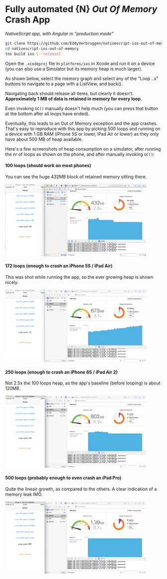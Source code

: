 Fully automated {N} _Out Of Memory_ Crash App
=============================================

_NativeScript app, with Angular in "production mode"_

```bash
git clone https://github.com/EddyVerbruggen/nativescript-ios-out-of-memory
cd nativescript-ios-out-of-memory
tns build ios [--release]
```

Open the `.xcodeproj` file in `platforms/ios` in Xcode and run it on a device
(you can also use a Simulator but its memory heap is much larger).

As shown below, select the memory graph and select any of the "Loop ..x" buttons to
navigate to a page with a ListView, and back().
 
Navigating back should release all items, but clearly it doesn't. **Approximately 1 MB of data is retained in memory for every loop.**

Even invoking `GC()` manually doesn't help much (you can press that button at the bottom after all loops have ended).

Eventually, this leads to an Out of Memory exception and the app crashes. That's easy to reproduce with this app by picking 500 loops and running on a device with 1 GB RAM (iPhone 5S or lower, iPad Air or lower) as they only have about 500 MB of heap available.

Here's a few screenshots of heap consumption on a simulator, after running the nr of loops as shown on the phone, and after manually invoking `GC()`:

#### 100 loops (should work on most phones)
You can see the huge 432MB block of retained memory sitting there.

<img src="media/100loops.png" width="90%"/>

#### 172 loops (enough to crash an iPhone 5S / iPad Air)
This was shot while running the app, so the ever growing heap is shown nicely.

<img src="media/172loops.png" width="90%"/>

#### 250 loops (enough to crash an iPhone 6S / iPad Air 2)
Not 2.5x the 100 loops heap, as the app's baseline (before looping) is about 120MB.

<img src="media/250loops.png" width="90%"/>

#### 500 loops (probably enough to even crash an iPad Pro)
Quite the lineair growth, as compared to the others. A clear indication of a memory leak IMO.

<img src="media/500loops.png" width="90%"/>